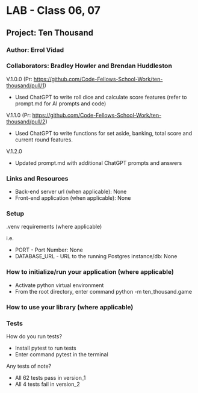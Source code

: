 # LAB - Class 06, 07

## Project: Ten Thousand

### Author: Errol Vidad
### Collaborators: Bradley Howler and Brendan Huddleston
V.1.0.0 (Pr: https://github.com/Code-Fellows-School-Work/ten-thousand/pull/1)
- Used ChatGPT to write roll dice and calculate score features (refer to prompt.md for AI prompts and code)

V.1.1.0 (Pr: https://github.com/Code-Fellows-School-Work/ten-thousand/pull/2)
- Used ChatGPT to write functions for set aside, banking, total score and current round features.

V.1.2.0
- Updated prompt.md with additional ChatGPT prompts and answers

### Links and Resources
- Back-end server url (when applicable): None
- Front-end application (when applicable): None

### Setup
.venv requirements (where applicable)

i.e.

- PORT - Port Number: None
- DATABASE_URL - URL to the running Postgres instance/db: None

### How to initialize/run your application (where applicable)
- Activate python virtual environment
- From the root directory, enter command python -m ten_thousand.game

### How to use your library (where applicable)
### Tests
How do you run tests?

- Install pytest to run tests
- Enter command pytest in the terminal

Any tests of note?
- All 62 tests pass in version_1
- All 4 tests fail in version_2
